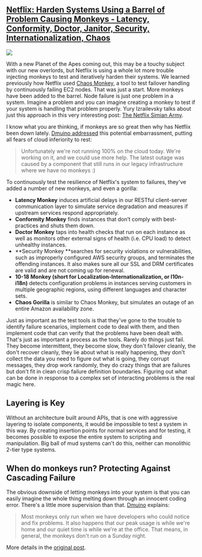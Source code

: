 ## [Netflix: Harden Systems Using a Barrel of Problem Causing Monkeys - Latency, Conformity, Doctor, Janitor, Security, Internationalization, Chaos](/blog/2011/7/20/netflix-harden-systems-using-a-barrel-of-problem-causing-mon.html)

    

    

![](http://farm7.static.flickr.com/6144/5956126692_1a76dd54ef_m.jpg)

With a new Planet of the Apes coming out, this may be a touchy subject with our new overlords, but Netflix is using a whole lot more trouble injecting monkeys to test and iteratively harden their systems. We learned previously how Netflix used [Chaos Monkey](http://highscalability.com/blog/2010/12/28/netflix-continually-test-by-failing-servers-with-chaos-monke.html), a tool to test failover handling by continuously failing EC2 nodes. That was just a start. More monkeys have been added to the barrel. Node failure is just one problem in a system. Imagine a problem and you can imagine creating a monkey to test if your system is handling that problem properly. Yury Izrailevsky talks about just this approach in this very interesting post: [The Netflix Simian Army](http://techblog.netflix.com/2011/07/netflix-simian-army.html).

I know what you are thinking, if monkeys are so great then why has Netflix been down lately. [Dmuino addressed](http://news.ycombinator.com/item?id=2783354) this potential embarrassment, putting all fears of cloud inferiority to rest:

> Unfortunately we're not running 100% on the cloud today. We're working on it, and we could use more help. The latest outage was caused by a component that still runs in our legacy infrastructure where we have no monkeys :)

To continuously test the resilience of Netflix's system to failures, they've added a number of new monkeys, and even a gorilla:

    

*   **Latency Monkey** induces artificial delays in our RESTful client-server communication layer to simulate service degradation and measures if upstream services respond appropriately. 
*   **Conformity Monkey** finds instances that don’t comply with best-practices and shuts them down. 
*   **Doctor Monkey** taps into health checks that run on each instance as well as monitors other external signs of health (i.e. CPU load) to detect unhealthy instances. 
*   **Security Monkey **searches for security violations or vulnerabilities, such as improperly configured AWS security groups, and terminates the offending instances. It also makes sure all our SSL and DRM certificates are valid and are not coming up for renewal.
*   **10-18 Monkey (short for Localization-Internationalization, or l10n-i18n)** detects configuration problems in instances serving customers in multiple geographic regions, using different languages and character sets. 
*   **Chaos Gorilla** is similar to Chaos Monkey, but simulates an outage of an entire Amazon availability zone. 

    

Just as important as the test tools is that they've gone to the trouble to identify failure scenarios, implement code to deal with them, and then implement code that can verify that the problems have been dealt with. That's just as important a process as the tools. Rarely do things just fail. They become intermittent, they become slow, they don't failover cleanly, the don't recover cleanly, they lie about what is really happening, they don't collect the data you need to figure out what is going, they corrupt messages, they drop work randomly, they do crazy things that are failures but don't fit in clean crisp failure definition boundaries. Figuring out what can be done in response to a complex set of interacting problems is the real magic here.

## Layering is Key

Without an architecture built around APIs, that is one with aggressive layering to isolate components, it would be impossible to test a system in this way. By creating insertion points for normal services and for testing, it becomes possible to expose the entire system to scripting and manipulation. Big ball of mud systems can't do this, neither can monolithic 2-tier type systems.

## When do monkeys run? Protecting Against Cascading Failure

The obvious downside of letting monkeys into your system is that you can easily imagine the whole thing melting down through an innocent coding error. There's a little more supervision than that. [Dmuino](http://news.ycombinator.com/item?id=2783701) explains:

> Most monkeys only run when we have developers who could notice and fix problems. It also happens that our peak usage is while we're home and our quiet time is while we're at the office. That means, in general, the monkeys don't run on a Sunday night.

More details in the [original post](http://techblog.netflix.com/2011/07/netflix-simian-army.html).

    